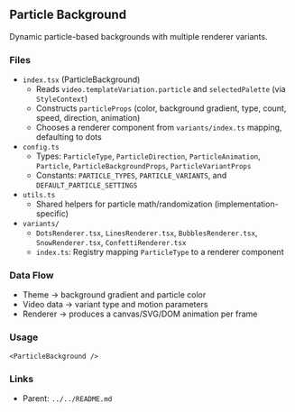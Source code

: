 ## Particle Background

Dynamic particle-based backgrounds with multiple renderer variants.

### Files

- `index.tsx` (ParticleBackground)
  - Reads `video.templateVariation.particle` and `selectedPalette` (via `StyleContext`)
  - Constructs `particleProps` (color, background gradient, type, count, speed, direction, animation)
  - Chooses a renderer component from `variants/index.ts` mapping, defaulting to dots
- `config.ts`
  - Types: `ParticleType`, `ParticleDirection`, `ParticleAnimation`, `Particle`, `ParticleBackgroundProps`, `ParticleVariantProps`
  - Constants: `PARTICLE_TYPES`, `PARTICLE_VARIANTS`, and `DEFAULT_PARTICLE_SETTINGS`
- `utils.ts`
  - Shared helpers for particle math/randomization (implementation-specific)
- `variants/`
  - `DotsRenderer.tsx`, `LinesRenderer.tsx`, `BubblesRenderer.tsx`, `SnowRenderer.tsx`, `ConfettiRenderer.tsx`
  - `index.ts`: Registry mapping `ParticleType` to a renderer component

### Data Flow

- Theme → background gradient and particle color
- Video data → variant type and motion parameters
- Renderer → produces a canvas/SVG/DOM animation per frame

### Usage

```tsx
<ParticleBackground />
```

### Links

- Parent: `../../README.md`
